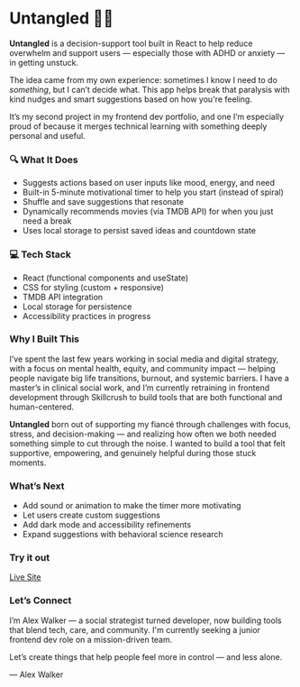 # Untangled 🧠✨

**Untangled** is a decision-support tool built in React to help reduce overwhelm and support users — especially those with ADHD or anxiety — in getting unstuck.

The idea came from my own experience: sometimes I know I need to do *something*, but I can’t decide what. This app helps break that paralysis with kind nudges and smart suggestions based on how you're feeling.

It’s my second project in my frontend dev portfolio, and one I’m especially proud of because it merges technical learning with something deeply personal and useful.

### 🔍 What It Does
- Suggests actions based on user inputs like mood, energy, and need
- Built-in 5-minute motivational timer to help you start (instead of spiral)
- Shuffle and save suggestions that resonate
- Dynamically recommends movies (via TMDB API) for when you just need a break
- Uses local storage to persist saved ideas and countdown state

### 💻 Tech Stack
- React (functional components and useState)
- CSS for styling (custom + responsive)
- TMDB API integration
- Local storage for persistence
- Accessibility practices in progress

### Why I Built This
I’ve spent the last few years working in social media and digital strategy, with a focus on mental health, equity, and community impact — helping people navigate big life transitions, burnout, and systemic barriers. I have a master’s in clinical social work, and I’m currently retraining in frontend development through Skillcrush to build tools that are both functional and human-centered.

**Untangled** born out of supporting my fiancé through challenges with focus, stress, and decision-making — and realizing how often we both needed something simple to cut through the noise. I wanted to build a tool that felt supportive, empowering, and genuinely helpful during those stuck moments.

### What’s Next
- Add sound or animation to make the timer more motivating
- Let users create custom suggestions
- Add dark mode and accessibility refinements
- Expand suggestions with behavioral science research

### Try it out
[Live Site](https://getuntangled.netlify.app/)

### Let’s Connect
I’m Alex Walker — a social strategist turned developer, now building tools that blend tech, care, and community. I'm currently seeking a junior frontend dev role on a mission-driven team.

Let’s create things that help people feel more in control — and less alone.

—
Alex Walker
